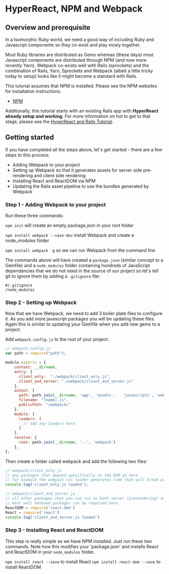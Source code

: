 # HyperReact, NPM and Webpack

## Overview and prerequisite

In a Isomorphic Ruby world, we need a good way of including Ruby and Javascript components so they co-exist and play nicely together.

Most Ruby libraries are distributed as Gems whereas (these days) most Javascript components are distributed through NPM (and now more recently Yarn). Webpack co-exists well with Rails (sprockets) and the combination of Rails, Yarn, Sprockets and Webpack (albeit a little tricky today to setup) looks like it might become a standard with Rails.

This tutorial assumes that NPM is installed. Please see the NPM websites for installation instructions.

+ [NPM](https://www.npmjs.com/)

Additionally, this tutorial starts with an existing Rails app with **HyperReact already setup and working**. For more information on hot to get to that stage, please see the [HyperReact and Rails Tutorial](http://ruby-hyperloop.io/tutorials/hyperreact_with_rails/).

## Getting started

If you have completed all the steps above, let's get started - there are a few steps to this process:

+ Adding Webpack to your project
+ Setting up Webpack so that it generates assets for server side pre-rendering and client side rendering
+ Installing React and ReactDOM via NPM
+ Updating the Rails asset pipeline to use the bundles generated by Webpack

### Step 1 - Adding Webpack to your project

Run these three commands:

`npm init` will create an empty package.json in your root folder

`npm install webpack --save-dev` install Webpack and create a node_modules folder

`npm install webpack -g` so we can run Webpack from the command line

The commands above will have created a `package.json` (similar concept to a Gemfile) and a `node_modules` folder containing hundreds of JavaScript dependancies that we do not need in the source of our project so let's tell git to ignore them by adding a `.gitignore` file:

```
#/.gitignore
/node_modules
```

### Step 2 - Setting up Webpack

Now that we have Webpack, we need to add 3 boiler plate files to configure it. As you add more javascript packages you will be updating these files. Again this is similar to updating your Gemfile when you add new gems to a project.

Add `webpack.config.js` to the root of your project:

```javascript
// webpack.config.js
var path = require("path");

module.exports = {
    context: __dirname,
    entry: {
      client_only:  "./webpack/client_only.js",
      client_and_server: "./webpack/client_and_server.js"
    },
    output: {
      path: path.join(__dirname, 'app', 'assets',   'javascripts', 'webpack'),
      filename: "[name].js",
      publicPath: "/webpack/"
    },
    module: {
      loaders: [
        // add any loaders here
      ]
    },
    resolve: {
      root: path.join(__dirname, '..', 'webpack')
    },
};
```

Then create a folder called webpack and add the following two files:

```javascript
// webpack/client_only.js
// any packages that depend specifically on the DOM go here
// for example the webpack css loader generates code that will break prerendering
console.log('client_only.js loaded');
```

```javascript
// webpack/client_and_server.js
// all other packages that you can run on both server (prerendering) and client go here
// most well behaved packages can be required here
ReactDOM = require('react-dom')
React = require('react')
console.log('client_and_server.js loaded')
```

### Step 3 - Installing React and ReactDOM

This step is really simple as we have NPM installed. Just run these two commands. Note how this modifies your 'package.json' and installs React and ReactDOM in your `node_modules` folder.

`npm install react --save` to install React
`npm install react-dom --save` to install ReactDOM
